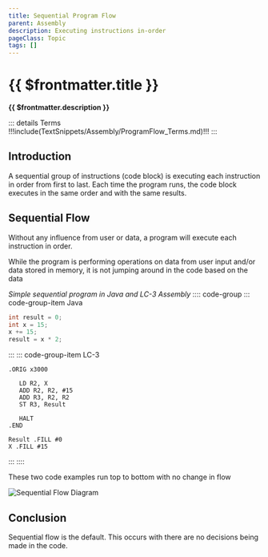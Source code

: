 ```yaml
---
title: Sequential Program Flow
parent: Assembly
description: Executing instructions in-order
pageClass: Topic
tags: []
---
```


# {{ $frontmatter.title }}

**{{ $frontmatter.description }}**

<KeyConcepts :ConceptArray= "[
{
  Concept:'Sequential Flow',
  Details:'Program execution in order, without any variation'
},
{
  Concept:'Predictable Execution',
  Details:'Without any variation is execution, sequential program flow is predictable'
}
]" />

::: details Terms
!!!include(TextSnippets/Assembly/ProgramFlow_Terms.md)!!!
:::

## Introduction
A sequential group of instructions (code block) is executing each instruction in order from first to last. Each time the program runs, the code block executes in the same order and with the same results.

## Sequential Flow

Without any influence from user or data, a program will execute each instruction in order.

While the program is performing operations on data from user input and/or data stored in memory, it is not jumping around in the code based on the data

*Simple sequential program in Java and LC-3 Assembly*
:::: code-group
::: code-group-item Java
```java
int result = 0;
int x = 15;
x += 15;
result = x * 2;
```
:::
::: code-group-item LC-3
```
.ORIG x3000

   LD R2, X
   ADD R2, R2, #15
   ADD R3, R2, R2
   ST R3, Result

   HALT
.END

Result .FILL #0
X .FILL #15
```
:::
::::

These two code examples run top to bottom with no change in flow

![Sequential Flow Diagram](/images/AssemblyProgramming/ProgramFlow/Diagram_Sequential.png)

## Conclusion

Sequential flow is the default. This occurs with there are no decisions being made in the code.